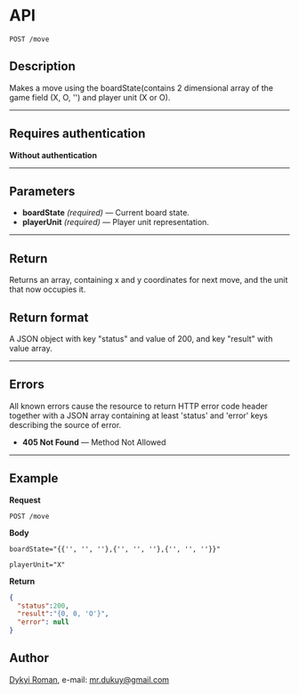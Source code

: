 # API

    POST /move

## Description
Makes a move using the boardState(contains 2 dimensional array of the game field (X, O, '') and player unit (X or O).

***

## Requires authentication
**Without authentication**

***

## Parameters
- **boardState** _(required)_ — Current board state.
- **playerUnit** _(required)_ — Player unit representation.

***

## Return

Returns an array, containing x and y coordinates for next move, and the unit that now occupies it.

## Return format
A JSON object with key "status" and value of 200, and key "result" with value array.

***

## Errors
All known errors cause the resource to return HTTP error code header together with a JSON array containing at least 'status' and 'error' keys describing the source of error.

- **405 Not Found** — Method Not Allowed

***

## Example
**Request**

    POST /move

**Body**

    boardState="{{'', '', ''},{'', '', ''},{'', '', ''}}"
    
    playerUnit="X"

**Return**
``` json
{
  "status":200,
  "result":"{0, 0, 'O'}",
  "error": null
}
```

## Author
[Dykyi Roman](https://www.linkedin.com/in/roman-dykyi-43428543/), e-mail: [mr.dukuy@gmail.com](mailto:mr.dukuy@gmail.com)
